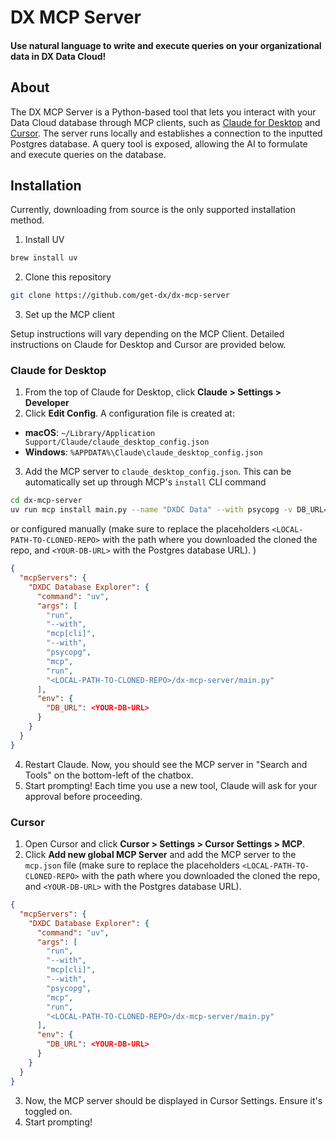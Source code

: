 # DX MCP Server

<h4>Use natural language to write and execute queries on your organizational data in DX Data Cloud!</h4>


## About

The DX MCP Server is a Python-based tool that lets you interact with your Data Cloud database through MCP clients, such as [Claude for Desktop](https://claude.ai/download) and [Cursor](https://www.cursor.com/). The server runs locally and establishes a connection to the inputted Postgres database. A query tool is exposed, allowing the AI to formulate and execute queries on the database.


## Installation

Currently, downloading from source is the only supported installation method. 

1. Install UV

```bash
brew install uv
```

2. Clone this repository

```bash
git clone https://github.com/get-dx/dx-mcp-server
```

3. Set up the MCP client

Setup instructions will vary depending on the MCP Client. Detailed instructions on Claude for Desktop and Cursor are provided below.

### Claude for Desktop

1. From the top of Claude for Desktop, click **Claude > Settings > Developer**
2. Click **Edit Config**. A configuration file is created at:

- **macOS**: `~/Library/Application Support/Claude/claude_desktop_config.json`
- **Windows**: `%APPDATA%\Claude\claude_desktop_config.json`

3. Add the MCP server to `claude_desktop_config.json`. This can be automatically set up through MCP's `install` CLI command

```bash
cd dx-mcp-server
uv run mcp install main.py --name "DXDC Data" --with psycopg -v DB_URL=YOUR-DB-URL
```

or configured manually (make sure to replace the placeholders `<LOCAL-PATH-TO-CLONED-REPO>` with the path where you downloaded the cloned the repo, and `<YOUR-DB-URL>` with the Postgres database URL).
)

```json
{
  "mcpServers": {
    "DXDC Database Explorer": {
      "command": "uv",
      "args": [
        "run",
        "--with",
        "mcp[cli]",
        "--with",
        "psycopg",
        "mcp",
        "run",
        "<LOCAL-PATH-TO-CLONED-REPO>/dx-mcp-server/main.py"
      ],
      "env": {
        "DB_URL": <YOUR-DB-URL>
      }
    }
  }
}
```

4. Restart Claude. Now, you should see the MCP server in "Search and Tools" on the bottom-left of the chatbox.
5. Start prompting! Each time you use a new tool, Claude will ask for your approval before proceeding.


### Cursor

1. Open Cursor and click **Cursor > Settings > Cursor Settings > MCP**.
2. Click **Add new global MCP Server** and add the MCP server to the `mcp.json` file (make sure to replace the placeholders `<LOCAL-PATH-TO-CLONED-REPO>` with the path where you downloaded the cloned the repo, and `<YOUR-DB-URL>` with the Postgres database URL).

```json
{
  "mcpServers": {
    "DXDC Database Explorer": {
      "command": "uv",
      "args": [
        "run",
        "--with",
        "mcp[cli]",
        "--with",
        "psycopg",
        "mcp",
        "run",
        "<LOCAL-PATH-TO-CLONED-REPO>/dx-mcp-server/main.py"
      ],
      "env": {
        "DB_URL": <YOUR-DB-URL>
      }
    }
  }
}
```

3. Now, the MCP server should be displayed in Cursor Settings. Ensure it's toggled on. 
4. Start prompting!